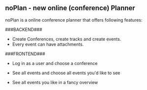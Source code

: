 noPlan - new online (conference) Planner
-----

noPlan is a online conference planner that offers following features:

###BACKEND###

* Create Conferences, create tracks and create events.
* Every event can have attachments. 

###FRONTEND###


* Log in as a user and choose a conference
* See all events and choose all events you'd like to see

* See all events you like in a fancy overview
